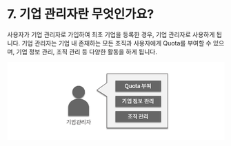 # 7. 기업 관리자란 무엇인가요?

사용자가 기업 관리자로 가입하여 최초 기업을 등록한 경우, 기업 관리자로 사용하게 됩니다. 기업 관리자는 기업 내 존재하는 모든 조직과 사용자에게 Quota를 부여할 수 있으며, 기업 정보 관리, 조직 관리 등 다양한 활동을 하게 됩니다.

![](.gitbook/assets/image%20%2823%29.png)

